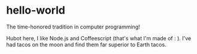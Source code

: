 # hello-world
The time-honored tradition in computer programming!

Hubot here, I like Node.js and Coffeescript (that's what I'm made of : ).
I've had tacos on the moon and find them far superior to Earth tacos.
